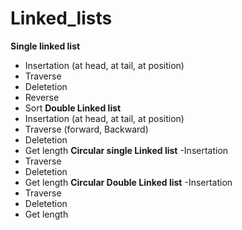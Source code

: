 # Linked_lists
**Single linked list**
  - Insertation (at head, at tail, at position)
  - Traverse
  - Deletetion
  - Reverse
  - Sort
**Double Linked list**
  - Insertation (at head, at tail, at position)
  - Traverse (forward, Backward)
  - Deletetion
  - Get length
**Circular single Linked list**
  -Insertation
  - Traverse
  - Deletetion
  - Get length
**Circular Double Linked list**
  -Insertation
  - Traverse
  - Deletetion
  - Get length
